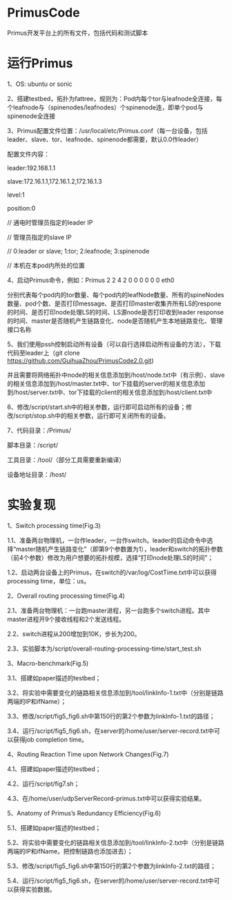 # PrimusCode
Primus开发平台上的所有文件，包括代码和测试脚本

# 运行Primus
1、OS: ubuntu or sonic

2、搭建testbed，拓扑为fattree，规则为：Pod内每个tor与leafnode全连接，每个leafnode与（spinenodes/leafnodes）个spinenode连，即单个pod与spinenode全连接

3、Primus配置文件位置：/usr/local/etc/Primus.conf（每一台设备，包括leader、slave、tor、leafnode、spinenode都需要，默认0.0作leader）

   配置文件内容：
   
   leader:192.168.1.1 
   
   slave:172.16.1.1,172.16.1.2,172.16.1.3
   
   level:1 
   
   position:0 
   
   // 通电时管理员指定的leader IP
   
   // 管理员指定的slave IP
   
   // 0:leader or slave; 1:tor; 2:leafnode; 3:spinenode 
   
   // 本机在本pod内所处的位置

4、启动Primus命令，例如：Primus 2 2 4 2 0 0 0 0 0 0 eth0

   分别代表每个pod内的tor数量、每个pod内的leafNode数量、所有的spineNodes数量、pod个数、是否打印message、是否打印master收集齐所有LS的respone的时间、是否打印node处理LS的时间、LS源node是否打印收到leader response的时间、master是否随机产生链路变化、node是否随机产生本地链路变化、管理接口名称

5、我们使用pssh控制启动所有设备（可以自行选择启动所有设备的方法），下载代码至leader上（git clone https://github.com/GuihuaZhou/PrimusCode2.0.git)

   并且需要将网络拓扑中node的相关信息添加到/host/node.txt中（有示例）、slave的相关信息添加到/host/master.txt中、tor下挂载的server的相关信息添加到/host/server.txt中、tor下挂载的client的相关信息添加到/host/client.txt中

6、修改/script/start.sh中的相关参数，运行即可启动所有的设备；修改/script/stop.sh中的相关参数，运行即可关闭所有的设备。

7、代码目录：/Primus/
   
   脚本目录：/script/
   
   工具目录：/tool/（部分工具需要重新编译）
   
   设备地址目录：/host/

# 实验复现
1、Switch processing time(Fig.3)

   1.1、准备两台物理机，一台作leader，一台作switch。leader的启动命令中选择“master随机产生链路变化”（即第9个参数置为1），leader和switch的拓扑参数（前4个参数）修改为用户想要的拓扑规模，选择“打印node处理LS的时间”；
   
   1.2、启动两台设备上的Primus，在switch的/var/log/CostTime.txt中可以获得processing time，单位：us。

2、Overall routing processing time(Fig.4)

   2.1、准备两台物理机：一台跑master进程，另一台跑多个switch进程。其中master进程开9个接收线程和2个发送线程。
  
   2.2、switch进程从200增加到10K，步长为200。
   
   2.3、实验脚本为/script/overall-routing-processing-time/start_test.sh

3、Macro-benchmark(Fig.5)

   3.1、搭建如paper描述的testbed；
   
   3.2、将实验中需要变化的链路相关信息添加到/tool/linkInfo-1.txt中（分别是链路两端的IP和ifName）；
   
   3.3、修改/script/fig5_fig6.sh中第150行的第2个参数为linkInfo-1.txt的路径；
   
   3.4、运行/script/fig5_fig6.sh，在server的/home/user/server-record.txt中可以获得job completion time。

4、Routing Reaction Time upon Network Changes(Fig.7)

   4.1、搭建如paper描述的testbed；
   
   4.2、运行/script/fig7.sh；
   
   4.3、在/home/user/udpServerRecord-primus.txt中可以获得实验结果。

5、Anatomy of Primus’s Redundancy Efficiency(Fig.6)

   5.1、搭建如paper描述的testbed；
   
   5.2、将实验中需要变化的链路相关信息添加到/tool/linkInfo-2.txt中（分别是链路两端的IP和ifName，把控制链路也添加进去）；
   
   5.3、修改/script/fig5_fig6.sh中第150行的第2个参数为linkInfo-2.txt的路径；
   
   5.4、运行/script/fig5_fig6.sh，在server的/home/user/server-record.txt中可以获得实验数据。
   
